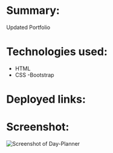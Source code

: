 # Summary:
Updated Portfolio

# Technologies used:
- HTML
- CSS
-Bootstrap

# Deployed links:


 # Screenshot:

![Screenshot of Day-Planner](assets/capture.png)